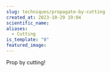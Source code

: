```yaml
---
slug: techniques/propagate-by-cutting
created_at: 2023-10-29 19:04
scientific_name: 
aliases:
  - Cutting
is_template: "0"
featured_image:
---
```

Prop by cutting!